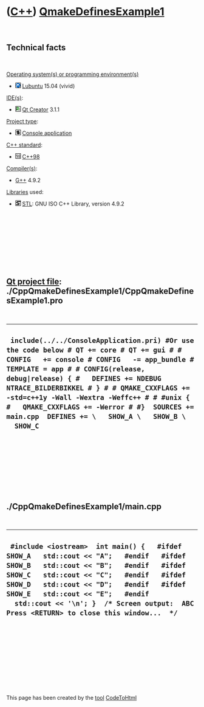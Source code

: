 



 

 

 

 

 

([C++](Cpp.md)) [QmakeDefinesExample1](CppQmakeDefinesExample1.md)
====================================================================

 

Technical facts
---------------

 

[Operating system(s) or programming environment(s)](CppOs.md)

-   ![Lubuntu](PicLubuntu.png) [Lubuntu](CppLubuntu.md) 15.04 (vivid)

[IDE(s)](CppIde.md):

-   ![Qt Creator](PicQtCreator.png) [Qt Creator](CppQtCreator.md) 3.1.1

[Project type](CppQtProjectType.md):

-   ![console](PicConsole.png) [Console
    application](CppConsoleApplication.md)

[C++ standard](CppStandard.md):

-   ![C++98](PicCpp98.png) [C++98](Cpp98.md)

[Compiler(s)](CppCompiler.md):

-   [G++](CppGpp.md) 4.9.2

[Libraries](CppLibrary.md) used:

-   ![STL](PicStl.png) [STL](CppStl.md): GNU ISO C++ Library, version
    4.9.2

 

 

 

 

 

[Qt project file](CppQtProjectFile.md): ./CppQmakeDefinesExample1/CppQmakeDefinesExample1.pro
----------------------------------------------------------------------------------------------

 

  ------------------------------------------------------------------------------------------------------------------------------------------------------------------------------------------------------------------------------------------------------------------------------------------------------------------------------------------------------------------------------------------------------------------------
  ` include(../../ConsoleApplication.pri) #Or use the code below # QT += core # QT += gui # # CONFIG   += console # CONFIG   -= app_bundle # TEMPLATE = app # # CONFIG(release, debug|release) { #   DEFINES += NDEBUG NTRACE_BILDERBIKKEL # } # # QMAKE_CXXFLAGS += -std=c++1y -Wall -Wextra -Weffc++ # # #unix { #   QMAKE_CXXFLAGS += -Werror # #}  SOURCES += main.cpp  DEFINES += \   SHOW_A \   SHOW_B \   SHOW_C`
  ------------------------------------------------------------------------------------------------------------------------------------------------------------------------------------------------------------------------------------------------------------------------------------------------------------------------------------------------------------------------------------------------------------------------

 

 

 

 

 

./CppQmakeDefinesExample1/main.cpp
----------------------------------

 

  -----------------------------------------------------------------------------------------------------------------------------------------------------------------------------------------------------------------------------------------------------------------------------------------------------------------------------------------------------------------
  ` #include <iostream>  int main() {   #ifdef SHOW_A   std::cout << "A";   #endif   #ifdef SHOW_B   std::cout << "B";   #endif   #ifdef SHOW_C   std::cout << "C";   #endif   #ifdef SHOW_D   std::cout << "D";   #endif   #ifdef SHOW_E   std::cout << "E";   #endif   std::cout << '\n'; }  /* Screen output:  ABC Press <RETURN> to close this window...  */`
  -----------------------------------------------------------------------------------------------------------------------------------------------------------------------------------------------------------------------------------------------------------------------------------------------------------------------------------------------------------------

 

 

 

 

 





 




This page has been created by the [tool](Tools.md)
[CodeToHtml](ToolCodeToHtml.md)
